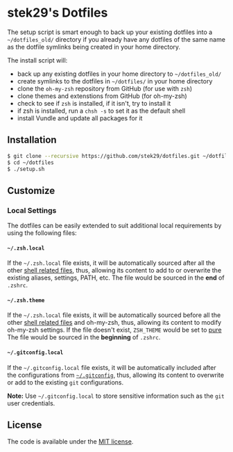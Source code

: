 # stek29's Dotfiles

The setup script is smart enough to back up your existing dotfiles into a `~/dotfiles_old/` directory if you already have any dotfiles of the same name as the dotfile symlinks being created in your home directory.

The install script will:

- back up any existing dotfiles in your home directory to `~/dotfiles_old/`
- create symlinks to the dotfiles in `~/dotfiles/` in your home directory
- clone the `oh-my-zsh` repository from GitHub (for use with `zsh`)
- clone themes and extenstions from GitHub (for oh-my-zsh)
- check to see if `zsh` is installed, if it isn't, try to install it
- if zsh is installed, run a `chsh -s` to set it as the default shell
- install Vundle and update all packages for it

## Installation

```sh
$ git clone --recursive https://github.com/stek29/dotfiles.git ~/dotfiles
$ cd ~/dotfiles
$ ./setup.sh
```

## Customize

### Local Settings

The dotfiles can be easily extended to suit additional local
requirements by using the following files:

#### `~/.zsh.local`

If the `~/.zsh.local` file exists, it will be automatically sourced
after all the other [shell related files](shell), thus, allowing its
content to add to or overwrite the existing aliases, settings, PATH,
etc.
The file would be sourced in the **end** of `.zshrc`.

#### `~/.zsh.theme`
If the `~/.zsh.local` file exists, it will be automatically sourced
before all the other [shell related files](shell) and oh-my-zsh,
thus, allowing its content to modify oh-my-zsh settings.
If the file doesn't exist, `ZSH_THEME` would be set
to [pure](https://github.com/sindresorhus/pure)
The file would be sourced in the **beginning** of `.zshrc`.

#### `~/.gitconfig.local`

If the `~/.gitconfig.local` file exists, it will be automatically
included after the configurations from [`~/.gitconfig`](git/gitconfig), thus, allowing
its content to overwrite or add to the existing `git` configurations.

**Note:** Use `~/.gitconfig.local` to store sensitive information such
as the `git` user credentials.

## License

The code is available under the [MIT license](LICENSE).

